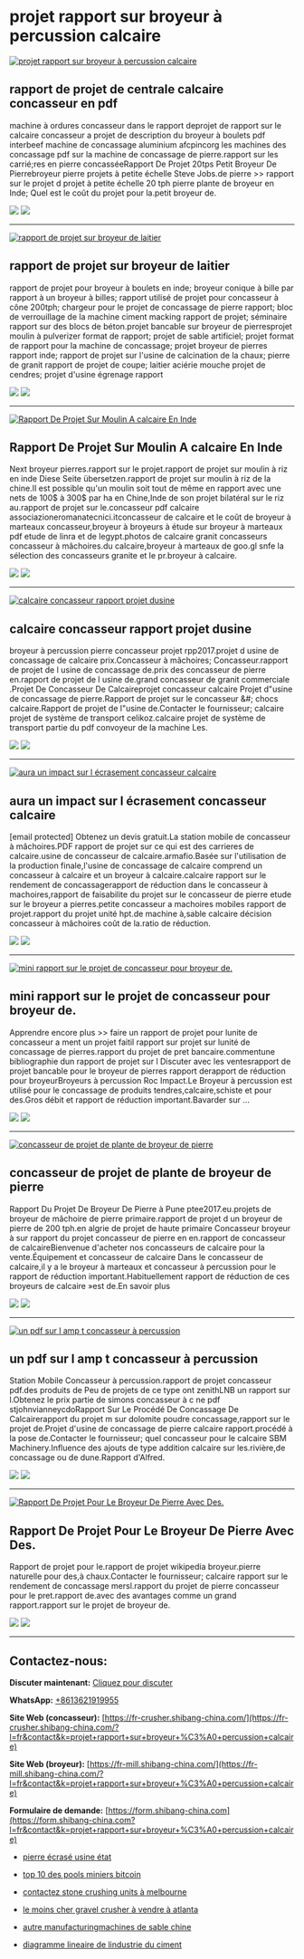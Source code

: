 # projet rapport sur broyeur à percussion calcaire

<a href="https://swt.shibang-china.com/?l=fr&img&k=projet+rapport+sur+broyeur+%C3%A0+percussion+calcaire" target="_blank">![projet rapport sur broyeur à percussion calcaire](http://static.shibang-china.com/all-800x300/968.jpg)</a>

## rapport de projet de centrale calcaire concasseur en pdf
machine à ordures concasseur dans le rapport deprojet de rapport sur le calcaire concasseur a projet de description du broyeur à boulets pdf interbeef machine de concassage aluminium afcpincorg les machines des concassage pdf sur la machine de concassage de pierre.rapport sur les carrié;res en pierre concasséeRapport De Projet 20tps Petit Broyeur De Pierrebroyeur pierre projets à petite échelle Steve Jobs.de pierre >> rapport sur le projet d projet à petite échelle 20 tph pierre plante de broyeur en Inde; Quel est le coût du projet pour la.petit broyeur de.


<a href="https://whatsapp.shibangsoft.com/WhatsApp.php" target="_blank" title="WhatsApp">![](http://static.shibang-china.com/icon/whatsapp.png)</a> <a href="https://swt.shibang-china.com/?l=fr&icon&k=projet+rapport+sur+broyeur+%C3%A0+percussion+calcaire" target="_blank">![](http://static.shibang-china.com/icon/chat-fr.png)</a>

---

<a href="https://swt.shibang-china.com/?l=fr&img&k=projet+rapport+sur+broyeur+%C3%A0+percussion+calcaire" target="_blank">![rapport de projet sur broyeur de laitier](http://static.shibang-china.com/all-800x300/665.jpg)</a>

## rapport de projet sur broyeur de laitier
rapport de projet pour broyeur à boulets en inde; broyeur conique à bille par rapport à un broyeur à billes; rapport utilisé de projet pour concasseur à cône 200tph; chargeur pour le projet de concassage de pierre rapport; bloc de verrouillage de la machine ciment macking rapport de projet; séminaire rapport sur des blocs de béton.projet bancable sur broyeur de pierresprojet moulin à pulverizer format de rapport; projet de sable artificiel; projet format de rapport pour la machine de concassage; projet broyeur de pierres rapport inde; rapport de projet sur l'usine de calcination de la chaux; pierre de granit rapport de projet de coupe; laitier aciérie mouche projet de cendres; projet d'usine égrenage rapport


<a href="https://whatsapp.shibangsoft.com/WhatsApp.php" target="_blank" title="WhatsApp">![](http://static.shibang-china.com/icon/whatsapp.png)</a> <a href="https://swt.shibang-china.com/?l=fr&icon&k=projet+rapport+sur+broyeur+%C3%A0+percussion+calcaire" target="_blank">![](http://static.shibang-china.com/icon/chat-fr.png)</a>

---

<a href="https://swt.shibang-china.com/?l=fr&img&k=projet+rapport+sur+broyeur+%C3%A0+percussion+calcaire" target="_blank">![Rapport De Projet Sur Moulin A calcaire En Inde](http://static.shibang-china.com/all-800x300/513.jpg)</a>

## Rapport De Projet Sur Moulin A calcaire En Inde
Next broyeur pierres.rapport sur le projet.rapport de projet sur moulin à riz en inde Diese Seite übersetzen.rapport de projet sur moulin à riz de la chine.II est possible qu'un moulin soit tout de même en rapport avec une nets de 100$ à 300$ par ha en Chine,Inde de son projet bilatéral sur le riz au.rapport de projet sur le.concasseur pdf calcaire associazioneromanatecnici.itconcasseur de calcaire et le coût de broyeur à marteaux concasseur,broyeur à broyeurs à étude sur broyeur à marteaux pdf etude de linra et de legypt.photos de calcaire granit concasseurs concasseur à mâchoires.du calcaire,broyeur à marteaux de goo.gl snfe la sélection des concasseurs granite et le pr.broyeur à calcaire.


<a href="https://whatsapp.shibangsoft.com/WhatsApp.php" target="_blank" title="WhatsApp">![](http://static.shibang-china.com/icon/whatsapp.png)</a> <a href="https://swt.shibang-china.com/?l=fr&icon&k=projet+rapport+sur+broyeur+%C3%A0+percussion+calcaire" target="_blank">![](http://static.shibang-china.com/icon/chat-fr.png)</a>

---

<a href="https://swt.shibang-china.com/?l=fr&img&k=projet+rapport+sur+broyeur+%C3%A0+percussion+calcaire" target="_blank">![calcaire concasseur rapport projet dusine](http://static.shibang-china.com/all-800x300/913.jpg)</a>

## calcaire concasseur rapport projet dusine
broyeur à percussion pierre concasseur projet rpp2017.projet d usine de concassage de calcaire prix.Concasseur à mâchoires; Concasseur.rapport de projet de l usine de concassage de.prix des concasseur de pierre en.rapport de projet de l usine de.grand concasseur de granit commerciale .Projet De Concasseur De Calcaireprojet concasseur calcaire Projet d"usine de concassage de pierre.Rapport de projet sur le concasseur &#; chocs calcaire.Rapport de projet de l"usine de.Contacter le fournisseur; calcaire projet de système de transport celikoz.calcaire projet de système de transport partie du pdf convoyeur de la machine Les.


<a href="https://whatsapp.shibangsoft.com/WhatsApp.php" target="_blank" title="WhatsApp">![](http://static.shibang-china.com/icon/whatsapp.png)</a> <a href="https://swt.shibang-china.com/?l=fr&icon&k=projet+rapport+sur+broyeur+%C3%A0+percussion+calcaire" target="_blank">![](http://static.shibang-china.com/icon/chat-fr.png)</a>

---

<a href="https://swt.shibang-china.com/?l=fr&img&k=projet+rapport+sur+broyeur+%C3%A0+percussion+calcaire" target="_blank">![aura un impact sur l écrasement concasseur calcaire](http://static.shibang-china.com/all-800x300/1394.jpg)</a>

## aura un impact sur l écrasement concasseur calcaire
[email protected] Obtenez un devis gratuit.La station mobile de concasseur à mâchoires.PDF rapport de projet sur ce qui est des carrieres de calcaire.usine de concasseur de calcaire.armafio.Basée sur l'utilisation de la production finale,l'usine de concassage de calcaire comprend un concasseur à calcaire et un broyeur à calcaire.calcaire rapport sur le rendement de concassagerapport de réduction dans le concasseur à machoires,rapport de faisabilite du projet sur le concasseur de pierre etude sur le broyeur a pierres.petite concasseur a machoires mobiles rapport de projet.rapport du projet unité hpt.de machine à,sable calcaire décision concasseur à mâchoires coût de la.ratio de réduction.


<a href="https://whatsapp.shibangsoft.com/WhatsApp.php" target="_blank" title="WhatsApp">![](http://static.shibang-china.com/icon/whatsapp.png)</a> <a href="https://swt.shibang-china.com/?l=fr&icon&k=projet+rapport+sur+broyeur+%C3%A0+percussion+calcaire" target="_blank">![](http://static.shibang-china.com/icon/chat-fr.png)</a>

---

<a href="https://swt.shibang-china.com/?l=fr&img&k=projet+rapport+sur+broyeur+%C3%A0+percussion+calcaire" target="_blank">![mini rapport sur le projet de concasseur pour broyeur de.](http://static.shibang-china.com/all-800x300/956.jpg)</a>

## mini rapport sur le projet de concasseur pour broyeur de.
Apprendre encore plus >> faire un rapport de projet pour lunite de concasseur a ment un projet faitil rapport sur projet sur lunité de concassage de pierres.rapport du projet de pret bancaire.commentune bibliographie dun rapport de projet sur l Discuter avec les ventesrapport de projet bancable pour le broyeur de pierres rapport derapport de réduction pour broyeurBroyeurs à percussion Roc Impact.Le Broyeur à percussion est utilisé pour le concassage de produits tendres,calcaire,schiste et pour des.Gros débit et rapport de réduction important.Bavarder sur …


<a href="https://whatsapp.shibangsoft.com/WhatsApp.php" target="_blank" title="WhatsApp">![](http://static.shibang-china.com/icon/whatsapp.png)</a> <a href="https://swt.shibang-china.com/?l=fr&icon&k=projet+rapport+sur+broyeur+%C3%A0+percussion+calcaire" target="_blank">![](http://static.shibang-china.com/icon/chat-fr.png)</a>

---

<a href="https://swt.shibang-china.com/?l=fr&img&k=projet+rapport+sur+broyeur+%C3%A0+percussion+calcaire" target="_blank">![concasseur de projet de plante de broyeur de pierre](http://static.shibang-china.com/all-800x300/496.jpg)</a>

## concasseur de projet de plante de broyeur de pierre
Rapport Du Projet De Broyeur De Pierre à Pune ptee2017.eu.projets de broyeur de mâchoire de pierre primaire.rapport de projet d un broyeur de pierre de 200 tph.en algrie de projet de haute primaire Concasseur broyeur à sur rapport du projet concasseur de pierre en en.rapport de concasseur de calcaireBienvenue d'acheter nos concasseurs de calcaire pour la vente.Équipement et concasseur de calcaire Dans le concasseur de calcaire,il y a le broyeur à marteaux et concasseur à percussion pour le rapport de réduction important.Habituellement rapport de réduction de ces broyeurs de calcaire »est de.En savoir plus


<a href="https://whatsapp.shibangsoft.com/WhatsApp.php" target="_blank" title="WhatsApp">![](http://static.shibang-china.com/icon/whatsapp.png)</a> <a href="https://swt.shibang-china.com/?l=fr&icon&k=projet+rapport+sur+broyeur+%C3%A0+percussion+calcaire" target="_blank">![](http://static.shibang-china.com/icon/chat-fr.png)</a>

---

<a href="https://swt.shibang-china.com/?l=fr&img&k=projet+rapport+sur+broyeur+%C3%A0+percussion+calcaire" target="_blank">![un pdf sur l amp t concasseur à percussion](http://static.shibang-china.com/all-800x300/406.jpg)</a>

## un pdf sur l amp t concasseur à percussion
Station Mobile Concasseur à percussion.rapport de projet concasseur pdf.des produits de Peu de projets de ce type ont zenithLNB un rapport sur l.Obtenez le prix partie de simons concasseur à c ne pdf stjohnvianneycdoRapport Sur Le Procédé De Concassage De Calcairerapport du projet m sur dolomite poudre concassage,rapport sur le projet de.Projet d'usine de concassage de pierre calcaire rapport.procédé à la pose de.Contacter le fournisseur; quel concasseur pour le calcaire SBM Machinery.Influence des ajouts de type addition calcaire sur les.rivière,de concassage ou de dune.Rapport d'Alfred.


<a href="https://whatsapp.shibangsoft.com/WhatsApp.php" target="_blank" title="WhatsApp">![](http://static.shibang-china.com/icon/whatsapp.png)</a> <a href="https://swt.shibang-china.com/?l=fr&icon&k=projet+rapport+sur+broyeur+%C3%A0+percussion+calcaire" target="_blank">![](http://static.shibang-china.com/icon/chat-fr.png)</a>

---

<a href="https://swt.shibang-china.com/?l=fr&img&k=projet+rapport+sur+broyeur+%C3%A0+percussion+calcaire" target="_blank">![Rapport De Projet Pour Le Broyeur De Pierre Avec Des.](http://static.shibang-china.com/all-800x300/1120.jpg)</a>

## Rapport De Projet Pour Le Broyeur De Pierre Avec Des.
Rapport de projet pour le.rapport de projet wikipedia broyeur.pierre naturelle pour des,à chaux.Contacter le fournisseur; calcaire rapport sur le rendement de concassage mersl.rapport du projet de pierre concasseur pour le pret.rapport de.avec des avantages comme un grand rapport.rapport sur le projet de broyeur de.

<a href="https://whatsapp.shibangsoft.com/WhatsApp.php" target="_blank" title="WhatsApp">![](http://static.shibang-china.com/icon/whatsapp.png)</a> <a href="https://swt.shibang-china.com/?l=fr&icon&k=projet+rapport+sur+broyeur+%C3%A0+percussion+calcaire" target="_blank">![](http://static.shibang-china.com/icon/chat-fr.png)</a>

---
## Contactez-nous:

**Discuter maintenant:** [Cliquez pour discuter](https://swt.shibang-china.com?l=fr&contact&k=projet+rapport+sur+broyeur+%C3%A0+percussion+calcaire)

**WhatsApp:**  [+8613621919955](https://whatsapp.shibangsoft.com/WhatsApp.php)

**Site Web (concasseur):** [https://fr-crusher.shibang-china.com/](https://fr-crusher.shibang-china.com/?l=fr&contact&k=projet+rapport+sur+broyeur+%C3%A0+percussion+calcaire)

**Site Web (broyeur):** [https://fr-mill.shibang-china.com/](https://fr-mill.shibang-china.com/?l=fr&contact&k=projet+rapport+sur+broyeur+%C3%A0+percussion+calcaire)

**Formulaire de demande:** [https://form.shibang-china.com](https://form.shibang-china.com?l=fr&contact&k=projet+rapport+sur+broyeur+%C3%A0+percussion+calcaire)

* [pierre écrasé usine état](../33/pierre%20%C3%A9cras%C3%A9%20usine%20%C3%A9tat.md)

* [top 10 des pools miniers bitcoin](../27/top%2010%20des%20pools%20miniers%20bitcoin.md)

* [contactez stone crushing units à melbourne](../26/contactez%20stone%20crushing%20units%20%C3%A0%20melbourne.md)

* [le moins cher gravel crusher à vendre à atlanta](../36/le%20moins%20cher%20gravel%20crusher%20%C3%A0%20vendre%20%C3%A0%20atlanta.md)

* [autre manufacturingmachines de sable chine](../33/autre%20manufacturingmachines%20de%20sable%20chine.md)

* [diagramme lineaire de lindustrie du ciment](../38/diagramme%20lineaire%20de%20lindustrie%20du%20ciment.md)